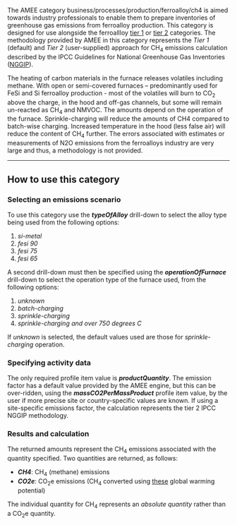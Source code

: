 The AMEE category business/processes/production/ferroalloy/ch4 is aimed
towards industry professionals to enable them to prepare inventories of
greenhouse gas emissions from ferroalloy production. This category is
designed for use alongside the ferroallloy
[tier 1](Generic_ferroalloy_production) or
[tier 2](Ferroalloy_raw_materials_methodology) categories. The
methodology provided by AMEE in this category represents the *Tier 1*
(default) and *Tier 2* (user-supplied) approach for CH<sub>4</sub> emissions
calculation described by the IPCC Guidelines for National Greenhouse Gas
Inventories
([NGGIP](http://www.ipcc-nggip.iges.or.jp/public/2006gl/vol3.html)).

The heating of carbon materials in the furnace releases volatiles
including methane. With open or semi-covered furnaces – predominantly
used for FeSi and Si ferroalloy production - most of the volatiles will
burn to CO<sub>2</sub> above the charge, in the hood and off-gas channels, but
some will remain un-reacted as CH<sub>4</sub> and NMVOC. The amounts depend on
the operation of the furnace. Sprinkle-charging will reduce the amounts
of CH4 compared to batch-wise charging. Increased temperature in the
hood (less false air) will reduce the content of CH<sub>4</sub> further. The
errors associated with estimates or measurements of N2O emissions from
the ferroalloys industry are very large and thus, a methodology is not
provided.

-----

## How to use this category

### Selecting an emissions scenario

To use this category use the ***typeOfAlloy*** drill-down to select the
alloy type being used from the following options:

1.  *si-metal*
2.  *fesi 90*
3.  *fesi 75*
4.  *fesi 65*

A second drill-down must then be specified using the
***operationOfFurnace*** drill-down to select the operation type of the
furnace used, from the following options:

1.  *unknown*
2.  *batch-charging*
3.  *sprinkle-charging*
4.  *sprinkle-charging and over 750 degrees C*

If *unknown* is selected, the default values used are those for
*sprinkle-charging* operation.

### Specifying activity data

The only required profile item value is ***productQuantity***. The
emission factor has a default value provided by the AMEE engine, but
this can be over-ridden, using the ***massCO2PerMassProduct*** profile
item value, by the user if more precise site or country-specific values
are known. If using a site-specific emissions factor, the calculation
represents the tier 2 IPCC NGGIP methodology.

### Results and calculation

The returned amounts represent the CH<sub>4</sub> emissions associated with the
quantity specified. Two quantities are returned, as follows:

  - ***CH4***: CH<sub>4</sub> (methane) emissions
  - ***CO2e***: CO<sub>2</sub>e emissions (CH<sub>4</sub> converted using
    [these](Greenhouse_gases_Global_warming_potentials) global warming
    potential)

The individual quantity for CH<sub>4</sub> represents an *absolute quantity*
rather than a CO<sub>2</sub>e quantity.
